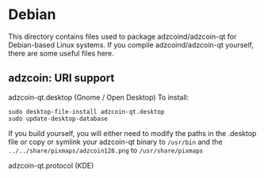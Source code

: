 
Debian
====================
This directory contains files used to package adzcoind/adzcoin-qt
for Debian-based Linux systems. If you compile adzcoind/adzcoin-qt yourself, there are some useful files here.

## adzcoin: URI support ##


adzcoin-qt.desktop  (Gnome / Open Desktop)
To install:

	sudo desktop-file-install adzcoin-qt.desktop
	sudo update-desktop-database

If you build yourself, you will either need to modify the paths in
the .desktop file or copy or symlink your adzcoin-qt binary to `/usr/bin`
and the `../../share/pixmaps/adzcoin128.png` to `/usr/share/pixmaps`

adzcoin-qt.protocol (KDE)

